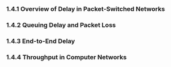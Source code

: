 
### 1.4.1 Overview of Delay in Packet-Switched Networks

### 1.4.2 Queuing Delay and Packet Loss

### 1.4.3 End-to-End Delay

### 1.4.4 Throughput in Computer Networks
